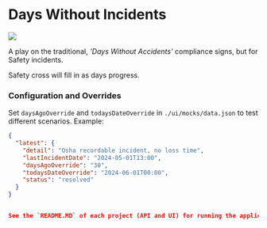 # Days Without Incidents

![](./image.png)

A play on the traditional, _'Days Without Accidents'_ compliance signs, but for Safety incidents.

Safety cross will fill in as days progress.

### Configuration and Overrides

Set `daysAgoOverride` and `todaysDateOverride` in `./ui/mocks/data.json` to test different scenarios. Example:

```json
{
  "latest": {
    "detail": "Osha recordable incident, no loss time",
    "lastIncidentDate": "2024-05-01T13:00",
    "daysAgoOverride": "30",
    "todaysDateOverride": "2024-06-01T00:00",
    "status": "resolved"
  }
}


See the `README.MD` of each project (API and UI) for running the application.
```
